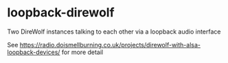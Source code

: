 # loopback-direwolf

Two DireWolf instances talking to each other via a loopback audio interface

See https://radio.doismellburning.co.uk/projects/direwolf-with-alsa-loopback-devices/ for more detail
